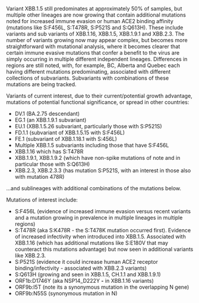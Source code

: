 

Variant XBB.1.5 still predominates at approximately 50% of samples, but multiple other lineages are now growing that contain additional mutations noted for increased immune evasion or human ACE2 binding affinity (mutations like S:F456L, S:T478R, S:P521S and S:Q613H). These include variants and sub variants of XBB.1.16, XBB.1.5, XBB.1.9.1 and XBB.2.3. The number of variants growing now may appear complex, but becomes more straightforward with mutational analysis, where it becomes clearer that certain immune evasive mutations that confer a benefit to the virus are simply occurring in multiple different independent lineages. Differences in regions are still noted, with, for example, BC, Alberta and Quebec each having different mutations predominating, associated with different collections of subvariants. Subvariants with combinations of these mutations are being tracked.



Variants of current interest, due to their current/potential growth advantage, mutations of potential functional significance, or spread in other countries:



* DV.1 (BA.2.75 descendant)
* EG.1 (an XBB.1.9.1 subvariant)
* EU.1 (XBB.1.5.26 subvariant, particularly those with S:P521S)
* FD.1.1 (subvariant of XBB.1.5.15 with S:F456L)
* FE.1 (subvariant of XBB.1.18.1 with S:456L)
* Multiple XBB.1.5 subvariants including those that have S:F456L
* XBB.1.16 which has S:T478R
* XBB.1.9.1, XBB.1.9.2 (which have non-spike mutations of note and in particular those with S:Q613H)
* XBB.2.3, XBB.2.3.3 (has mutation S:P521S, with an interest in those also with mutation 478R)

…and sublineages with additional combinations of the mutations below.



Mutations of interest include:



* S:F456L (evidence of increased immune evasion versus recent variants and a mutation growing in prevalence in multiple lineages in multiple regions)
* S:T478R (aka S:K478R - the S:T478K mutation occurred first). Evidence of increased infectivity when introduced into XBB.1.5. Associated with XBB.1.16 (which has additional mutations like S:E180V that may counteract this mutations advantage) but now seen in additional variants like XBB.2.3.
* S:P521S (evidence it could increase human ACE2 receptor binding/infectivity - associated with XBB.2.3 variants)
* S:Q613H (growing and seen in XBB.1.5, CH.1.1 and XBB.1.9.1)
* ORF1b:D1746Y (aka NSP14_D222Y **-** in XBB.1.16 variants)
* ORF9b:I5T (note its a synonymous mutation in the overlapping N gene)
* ORF9b:N55S (synonymous mutation in N)

